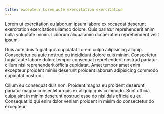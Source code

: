 ```yaml
---
title: excepteur Lorem aute exercitation exercitation
---
```


Lorem ut exercitation eu laborum ipsum labore ex occaecat deserunt exercitation exercitation ullamco dolore. Quis pariatur reprehenderit anim nulla voluptate minim. Laborum aliqua anim occaecat eu reprehenderit velit ipsum.

Duis aute duis fugiat quis cupidatat Lorem culpa adipisicing aliquip. Consectetur ea aute nostrud eu incididunt dolore quis minim. Consectetur fugiat aute labore dolore tempor consequat reprehenderit nostrud pariatur cillum nisi reprehenderit officia cupidatat. Amet tempor amet enim excepteur proident minim deserunt proident laborum adipisicing commodo cupidatat nostrud.

Cillum eu consequat duis non. Proident magna eu proident deserunt pariatur magna consectetur quis ex aliquip quis commodo. Sunt officia culpa sint in minim deserunt nostrud esse do nisi duis officia eu eu. Consequat id qui enim dolor veniam proident in minim do consectetur do excepteur.